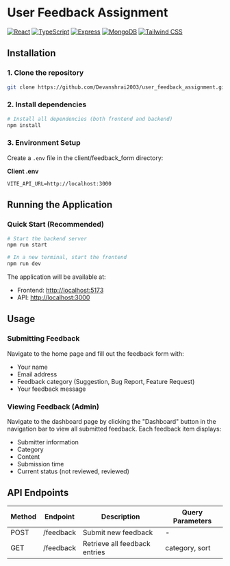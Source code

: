 # User Feedback Assignment 

[![React](https://img.shields.io/badge/React-18-blue.svg)](https://reactjs.org/)
[![TypeScript](https://img.shields.io/badge/TypeScript-5-blue.svg)](https://www.typescriptlang.org/)
[![Express](https://img.shields.io/badge/Express-4-green.svg)](https://expressjs.com/)
[![MongoDB](https://img.shields.io/badge/MongoDB-5-green.svg)](https://www.mongodb.com/)
[![Tailwind CSS](https://img.shields.io/badge/Tailwind-3-blueviolet.svg)](https://tailwindcss.com/)

## Installation

### 1. Clone the repository

```bash
git clone https://github.com/Devanshrai2003/user_feedback_assignment.git
```

### 2. Install dependencies

```bash
# Install all dependencies (both frontend and backend)
npm install
```

### 3. Environment Setup

Create a `.env` file in the client/feedback_form directory:

**Client .env**
```
VITE_API_URL=http://localhost:3000
```

## Running the Application

### Quick Start (Recommended)

```bash
# Start the backend server
npm run start

# In a new terminal, start the frontend
npm run dev
```

The application will be available at:
- Frontend: [http://localhost:5173](http://localhost:5173)
- API: [http://localhost:3000](http://localhost:3000)

## Usage

### Submitting Feedback

Navigate to the home page and fill out the feedback form with:
- Your name
- Email address
- Feedback category (Suggestion, Bug Report, Feature Request)
- Your feedback message

### Viewing Feedback (Admin)

Navigate to the dashboard page by clicking the "Dashboard" button in the navigation bar to view all submitted feedback. Each feedback item displays:
- Submitter information
- Category
- Content
- Submission time
- Current status (not reviewed, reviewed)

## API Endpoints

| Method | Endpoint | Description | Query Parameters |
|--------|----------|-------------|-----------------|
| POST   | /feedback | Submit new feedback | - |
| GET    | /feedback | Retrieve all feedback entries | category, sort |
